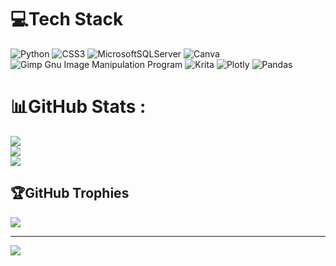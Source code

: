 
# 💻Tech Stack
![Python](https://img.shields.io/badge/python-3670A0?style=flat-square&logo=python&logoColor=ffdd54) ![CSS3](https://img.shields.io/badge/css3-%231572B6.svg?style=flat-square&logo=css3&logoColor=white) ![MicrosoftSQLServer](https://img.shields.io/badge/Microsoft%20SQL%20Sever-CC2927?style=flat-square&logo=microsoft%20sql%20server&logoColor=white) ![Canva](https://img.shields.io/badge/Canva-%2300C4CC.svg?style=flat-square&logo=Canva&logoColor=white) ![Gimp Gnu Image Manipulation Program](https://img.shields.io/badge/Gimp-657D8B?style=flat-square&logo=gimp&logoColor=FFFFFF) ![Krita](https://img.shields.io/badge/Krita-203759?style=flat-square&logo=krita&logoColor=EEF37B) ![Plotly](https://img.shields.io/badge/Plotly-%233F4F75.svg?style=flat-square&logo=plotly&logoColor=white) ![Pandas](https://img.shields.io/badge/pandas-%23150458.svg?style=flat-square&logo=pandas&logoColor=white)
# 📊GitHub Stats :
![](https://github-readme-stats.vercel.app/api?username=Yanica68&theme=nightowl&hide_border=false&include_all_commits=false&count_private=false)<br/>
![](https://github-readme-streak-stats.herokuapp.com/?user=Yanica68&theme=nightowl&hide_border=false)<br/>
![](https://github-readme-stats.vercel.app/api/top-langs/?username=Yanica68&theme=nightowl&hide_border=false&include_all_commits=false&count_private=false&layout=compact)

## 🏆GitHub Trophies
![](https://github-trophies.vercel.app/?username=Yanica68&theme=chalk&no-frame=false&no-bg=false&margin-w=4)

---
[![](https://visitcount.itsvg.in/api?id=Yanica68&icon=0&color=11)](https://visitcount.itsvg.in)
